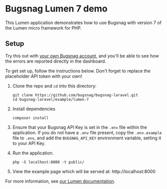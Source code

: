# Bugsnag Lumen 7 demo

This Lumen application demonstrates how to use Bugsnag with version 7 of the Lumen micro framework for PHP.

## Setup

Try this out with [your own Bugsnag account](https://app.bugsnag.com/user/new), and you'll be able to see how the errors are reported directly in the dashboard.

To get set up, follow the instructions below. Don't forget to replace the placeholder API token with your own!

1. Clone the repo and `cd` into this directory:
    ```shell
    git clone https://github.com/bugsnag/bugsnag-laravel.git
    cd bugsnag-laravel/example/lumen-7
    ```

1. Install dependencies
    ```shell
    composer install
    ```

1. Ensure that your Bugsnag API Key is set in the `.env` file within the application.  If you do not have a `.env` file present, copy the `.env.example` file to `.env`, and add the `BUGSNAG_API_KEY` environment variable, setting it to your API Key.

1. Run the application.
    ```shell
    php -S localhost:8000 -t public/
    ```

1. View the example page which will be served at: http://localhost:8000

For more information, see [our Lumen documentation](https://docs.bugsnag.com/platforms/php/lumen/).
